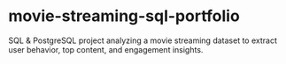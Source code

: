# movie-streaming-sql-portfolio
SQL &amp; PostgreSQL project analyzing a movie streaming dataset to extract user behavior, top content, and engagement insights.
